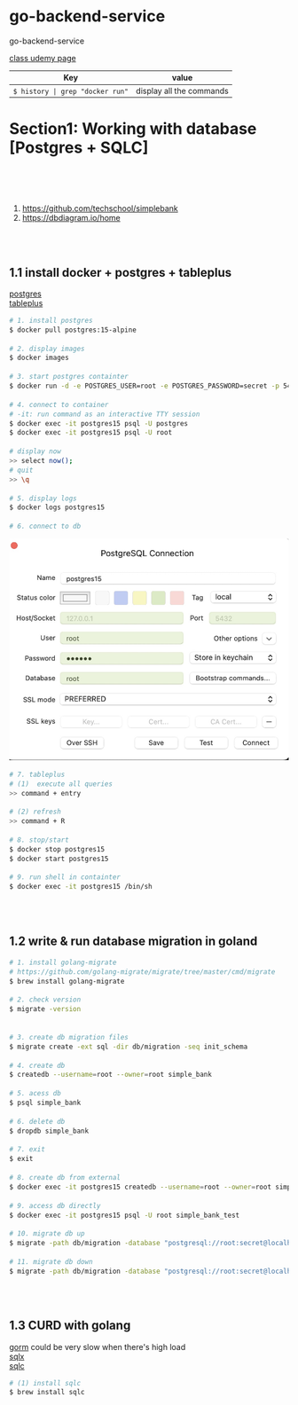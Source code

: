 # go-backend-service

go-backend-service

[class udemy page](https://pplearn.udemy.com/course/backend-master-class-golang-postgresql-kubernetes/learn/lecture/25820662?learning_path_id=4257034#overview)

| Key                              | value                    |
| -------------------------------- | ------------------------ |
| `$ history \| grep "docker run"` | display all the commands |

# Section1: Working with database [Postgres + SQLC]

<br><br><br>

1. https://github.com/techschool/simplebank
2. https://dbdiagram.io/home

<br><br>

## 1.1 install docker + postgres + tableplus

[postgres](https://hub.docker.com/_/postgres)<br>
[tableplus](https://tableplus.com/)<br>

```bash
# 1. install postgres
$ docker pull postgres:15-alpine

# 2. display images
$ docker images

# 3. start postgres containter
$ docker run -d -e POSTGRES_USER=root -e POSTGRES_PASSWORD=secret -p 5432:5432 --name postgres15 postgres:15-alpine

# 4. connect to container
# -it: run command as an interactive TTY session
$ docker exec -it postgres15 psql -U postgres
$ docker exec -it postgres15 psql -U root

# display now
>> select now();
# quit
>> \q

# 5. display logs
$ docker logs postgres15

# 6. connect to db

```

![imgs](./imgs/Xnip2022-12-26_12-11-32.jpg)

```bash
# 7. tableplus
# (1)  execute all queries
>> command + entry

# (2) refresh
>> command + R

# 8. stop/start
$ docker stop postgres15
$ docker start postgres15

# 9. run shell in containter
$ docker exec -it postgres15 /bin/sh

```

<br><br>

## 1.2 write & run database migration in goland

```bash
# 1. install golang-migrate
# https://github.com/golang-migrate/migrate/tree/master/cmd/migrate
$ brew install golang-migrate

# 2. check version
$ migrate -version


# 3. create db migration files
$ migrate create -ext sql -dir db/migration -seq init_schema

# 4. create db
$ createdb --username=root --owner=root simple_bank

# 5. acess db
$ psql simple_bank

# 6. delete db
$ dropdb simple_bank

# 7. exit
$ exit

# 8. create db from external
$ docker exec -it postgres15 createdb --username=root --owner=root simple_bank_test

# 9. access db directly
$ docker exec -it postgres15 psql -U root simple_bank_test

# 10. migrate db up
$ migrate -path db/migration -database "postgresql://root:secret@localhost:5432/simple_bank?sslmode=disable" -verbose up

# 11. migrate db down
$ migrate -path db/migration -database "postgresql://root:secret@localhost:5432/simple_bank?sslmode=disable" -verbose down
```

<br><br>

## 1.3 CURD with golang

[gorm](https://gorm.io/) could be very slow when there's high load <br>
[sqlx](https://github.com/jmoiron/sqlx) <br>
[sqlc](https://github.com/kyleconroy/sqlc) <br>

```bash
# (1) install sqlc
$ brew install sqlc
```

<br><br>
